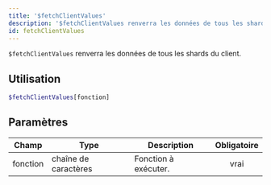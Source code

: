 ```yaml
---
title: '$fetchClientValues'
description: '$fetchClientValues renverra les données de tous les shards du client.'
id: fetchClientValues
---
```


`$fetchClientValues` renverra les données de tous les shards du client.

## Utilisation

```php
$fetchClientValues[fonction]
```

## Paramètres

| Champ    | Type                 | Description          | Obligatoire |
| -------- | -------------------- | -------------------- |:-----------:|
| fonction | chaîne de caractères | Fonction à exécuter. |    vrai     |